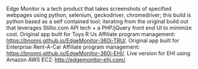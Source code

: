 ﻿Edge Monitor is a tech product that takes screenshots of specified webpages using python, selenium, geckodriver, chromedriver; this build is python based as a self contained tool; iterating from the original build out that leverages Stillio.com API tech + a PHP/jQuery front end UI to minimize cost. Original app built for Toys R Us Affiliate program management: https://bnonni.github.io/EdgeMonitor-360i-TRU/. Original app built for Enterprise Rent-A-Car Affiliate program management: https://bnonni.github.io/EdgeMonitor-360i-EHI/. Live version for EHI using Amazon AWS EC2: http://edgemonitor-ehi.com/.
